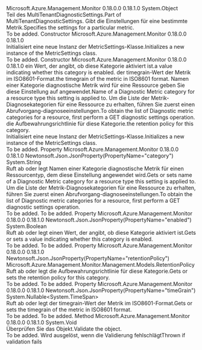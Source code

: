 <Type Name="MetricSettings" FullName="Microsoft.Azure.Management.Monitor.Management.Models.MetricSettings">
  <TypeSignature Language="C#" Value="public class MetricSettings" />
  <TypeSignature Language="ILAsm" Value=".class public auto ansi beforefieldinit MetricSettings extends System.Object" />
  <TypeSignature Language="DocId" Value="T:Microsoft.Azure.Management.Monitor.Management.Models.MetricSettings" />
  <TypeSignature Language="VB.NET" Value="Public Class MetricSettings" />
  <TypeSignature Language="F#" Value="type MetricSettings = class" />
  <AssemblyInfo>
    <AssemblyName>Microsoft.Azure.Management.Monitor</AssemblyName>
    <AssemblyVersion>0.18.0.0</AssemblyVersion>
    <AssemblyVersion>0.18.1.0</AssemblyVersion>
  </AssemblyInfo>
  <Base>
    <BaseTypeName>System.Object</BaseTypeName>
  </Base>
  <Interfaces />
  <Docs>
    <summary>
            <span data-ttu-id="67ffe-101">Teil des MultiTenantDiagnosticSettings.</span><span class="sxs-lookup"><span data-stu-id="67ffe-101">Part of MultiTenantDiagnosticSettings.</span></span> <span data-ttu-id="67ffe-102">Gibt die Einstellungen für eine bestimmte Metrik.</span><span class="sxs-lookup"><span data-stu-id="67ffe-102">Specifies the settings for a particular metric.</span></span>
            </summary>
    <remarks>To be added.</remarks>
  </Docs>
  <Members>
    <Member MemberName=".ctor">
      <MemberSignature Language="C#" Value="public MetricSettings ();" />
      <MemberSignature Language="ILAsm" Value=".method public hidebysig specialname rtspecialname instance void .ctor() cil managed" />
      <MemberSignature Language="DocId" Value="M:Microsoft.Azure.Management.Monitor.Management.Models.MetricSettings.#ctor" />
      <MemberSignature Language="VB.NET" Value="Public Sub New ()" />
      <MemberType>Constructor</MemberType>
      <AssemblyInfo>
        <AssemblyName>Microsoft.Azure.Management.Monitor</AssemblyName>
        <AssemblyVersion>0.18.0.0</AssemblyVersion>
        <AssemblyVersion>0.18.1.0</AssemblyVersion>
      </AssemblyInfo>
      <Parameters />
      <Docs>
        <summary>
            <span data-ttu-id="67ffe-103">Initialisiert eine neue Instanz der MetricSettings-Klasse.</span><span class="sxs-lookup"><span data-stu-id="67ffe-103">Initializes a new instance of the MetricSettings class.</span></span>
            </summary>
        <remarks>To be added.</remarks>
      </Docs>
    </Member>
    <Member MemberName=".ctor">
      <MemberSignature Language="C#" Value="public MetricSettings (bool enabled, Nullable&lt;TimeSpan&gt; timeGrain = null, string category = null, Microsoft.Azure.Management.Monitor.Management.Models.RetentionPolicy retentionPolicy = null);" />
      <MemberSignature Language="ILAsm" Value=".method public hidebysig specialname rtspecialname instance void .ctor(bool enabled, valuetype System.Nullable`1&lt;valuetype System.TimeSpan&gt; timeGrain, string category, class Microsoft.Azure.Management.Monitor.Management.Models.RetentionPolicy retentionPolicy) cil managed" />
      <MemberSignature Language="DocId" Value="M:Microsoft.Azure.Management.Monitor.Management.Models.MetricSettings.#ctor(System.Boolean,System.Nullable{System.TimeSpan},System.String,Microsoft.Azure.Management.Monitor.Management.Models.RetentionPolicy)" />
      <MemberSignature Language="F#" Value="new Microsoft.Azure.Management.Monitor.Management.Models.MetricSettings : bool * Nullable&lt;TimeSpan&gt; * string * Microsoft.Azure.Management.Monitor.Management.Models.RetentionPolicy -&gt; Microsoft.Azure.Management.Monitor.Management.Models.MetricSettings" Usage="new Microsoft.Azure.Management.Monitor.Management.Models.MetricSettings (enabled, timeGrain, category, retentionPolicy)" />
      <MemberType>Constructor</MemberType>
      <AssemblyInfo>
        <AssemblyName>Microsoft.Azure.Management.Monitor</AssemblyName>
        <AssemblyVersion>0.18.0.0</AssemblyVersion>
        <AssemblyVersion>0.18.1.0</AssemblyVersion>
      </AssemblyInfo>
      <Parameters>
        <Parameter Name="enabled" Type="System.Boolean" />
        <Parameter Name="timeGrain" Type="System.Nullable&lt;System.TimeSpan&gt;" />
        <Parameter Name="category" Type="System.String" />
        <Parameter Name="retentionPolicy" Type="Microsoft.Azure.Management.Monitor.Management.Models.RetentionPolicy" />
      </Parameters>
      <Docs>
        <param name="enabled"><span data-ttu-id="67ffe-104">ein Wert, der angibt, ob diese Kategorie aktiviert ist.</span><span class="sxs-lookup"><span data-stu-id="67ffe-104">a value indicating whether this category is enabled.</span></span></param>
        <param name="timeGrain"><span data-ttu-id="67ffe-105">der timegrain-Wert der Metrik im ISO8601-Format.</span><span class="sxs-lookup"><span data-stu-id="67ffe-105">the timegrain of the metric in ISO8601 format.</span></span></param>
        <param name="category"><span data-ttu-id="67ffe-106">Namen einer Kategorie diagnostische Metrik wird für eine Ressource geben Sie diese Einstellung auf angewendet.</span><span class="sxs-lookup"><span data-stu-id="67ffe-106">Name of a Diagnostic Metric category for a resource type this setting is applied to.</span></span> <span data-ttu-id="67ffe-107">Um die Liste der Metrik-Diagnosekategorien für eine Ressource zu erhalten, führen Sie zuerst einen Abrufvorgang-diagnoseeinstellungen.</span><span class="sxs-lookup"><span data-stu-id="67ffe-107">To obtain the list of Diagnostic metric categories for a resource, first perform a GET diagnostic settings operation.</span></span></param>
        <param name="retentionPolicy"><span data-ttu-id="67ffe-108">die Aufbewahrungsrichtlinie für diese Kategorie.</span><span class="sxs-lookup"><span data-stu-id="67ffe-108">the retention policy for this category.</span></span></param>
        <summary>
            <span data-ttu-id="67ffe-109">Initialisiert eine neue Instanz der MetricSettings-Klasse.</span><span class="sxs-lookup"><span data-stu-id="67ffe-109">Initializes a new instance of the MetricSettings class.</span></span>
            </summary>
        <remarks>To be added.</remarks>
      </Docs>
    </Member>
    <Member MemberName="Category">
      <MemberSignature Language="C#" Value="public string Category { get; set; }" />
      <MemberSignature Language="ILAsm" Value=".property instance string Category" />
      <MemberSignature Language="DocId" Value="P:Microsoft.Azure.Management.Monitor.Management.Models.MetricSettings.Category" />
      <MemberSignature Language="VB.NET" Value="Public Property Category As String" />
      <MemberSignature Language="F#" Value="member this.Category : string with get, set" Usage="Microsoft.Azure.Management.Monitor.Management.Models.MetricSettings.Category" />
      <MemberType>Property</MemberType>
      <AssemblyInfo>
        <AssemblyName>Microsoft.Azure.Management.Monitor</AssemblyName>
        <AssemblyVersion>0.18.0.0</AssemblyVersion>
        <AssemblyVersion>0.18.1.0</AssemblyVersion>
      </AssemblyInfo>
      <Attributes>
        <Attribute>
          <AttributeName>Newtonsoft.Json.JsonProperty(PropertyName="category")</AttributeName>
        </Attribute>
      </Attributes>
      <ReturnValue>
        <ReturnType>System.String</ReturnType>
      </ReturnValue>
      <Docs>
        <summary>
            <span data-ttu-id="67ffe-110">Ruft ab oder legt Namen einer Kategorie diagnostische Metrik für einen Ressourcentyp, dem diese Einstellung angewendet wird.</span><span class="sxs-lookup"><span data-stu-id="67ffe-110">Gets or sets name of a Diagnostic Metric category for a resource type this setting is applied to.</span></span> <span data-ttu-id="67ffe-111">Um die Liste der Metrik-Diagnosekategorien für eine Ressource zu erhalten, führen Sie zuerst einen Abrufvorgang-diagnoseeinstellungen.</span><span class="sxs-lookup"><span data-stu-id="67ffe-111">To obtain the list of Diagnostic metric categories for a resource, first perform a GET diagnostic settings operation.</span></span>
            </summary>
        <value>To be added.</value>
        <remarks>To be added.</remarks>
      </Docs>
    </Member>
    <Member MemberName="Enabled">
      <MemberSignature Language="C#" Value="public bool Enabled { get; set; }" />
      <MemberSignature Language="ILAsm" Value=".property instance bool Enabled" />
      <MemberSignature Language="DocId" Value="P:Microsoft.Azure.Management.Monitor.Management.Models.MetricSettings.Enabled" />
      <MemberSignature Language="VB.NET" Value="Public Property Enabled As Boolean" />
      <MemberSignature Language="F#" Value="member this.Enabled : bool with get, set" Usage="Microsoft.Azure.Management.Monitor.Management.Models.MetricSettings.Enabled" />
      <MemberType>Property</MemberType>
      <AssemblyInfo>
        <AssemblyName>Microsoft.Azure.Management.Monitor</AssemblyName>
        <AssemblyVersion>0.18.0.0</AssemblyVersion>
        <AssemblyVersion>0.18.1.0</AssemblyVersion>
      </AssemblyInfo>
      <Attributes>
        <Attribute>
          <AttributeName>Newtonsoft.Json.JsonProperty(PropertyName="enabled")</AttributeName>
        </Attribute>
      </Attributes>
      <ReturnValue>
        <ReturnType>System.Boolean</ReturnType>
      </ReturnValue>
      <Docs>
        <summary>
            <span data-ttu-id="67ffe-112">Ruft ab oder legt einen Wert, der angibt, ob diese Kategorie aktiviert ist.</span><span class="sxs-lookup"><span data-stu-id="67ffe-112">Gets or sets a value indicating whether this category is enabled.</span></span>
            </summary>
        <value>To be added.</value>
        <remarks>To be added.</remarks>
      </Docs>
    </Member>
    <Member MemberName="RetentionPolicy">
      <MemberSignature Language="C#" Value="public Microsoft.Azure.Management.Monitor.Management.Models.RetentionPolicy RetentionPolicy { get; set; }" />
      <MemberSignature Language="ILAsm" Value=".property instance class Microsoft.Azure.Management.Monitor.Management.Models.RetentionPolicy RetentionPolicy" />
      <MemberSignature Language="DocId" Value="P:Microsoft.Azure.Management.Monitor.Management.Models.MetricSettings.RetentionPolicy" />
      <MemberSignature Language="VB.NET" Value="Public Property RetentionPolicy As RetentionPolicy" />
      <MemberSignature Language="F#" Value="member this.RetentionPolicy : Microsoft.Azure.Management.Monitor.Management.Models.RetentionPolicy with get, set" Usage="Microsoft.Azure.Management.Monitor.Management.Models.MetricSettings.RetentionPolicy" />
      <MemberType>Property</MemberType>
      <AssemblyInfo>
        <AssemblyName>Microsoft.Azure.Management.Monitor</AssemblyName>
        <AssemblyVersion>0.18.0.0</AssemblyVersion>
        <AssemblyVersion>0.18.1.0</AssemblyVersion>
      </AssemblyInfo>
      <Attributes>
        <Attribute>
          <AttributeName>Newtonsoft.Json.JsonProperty(PropertyName="retentionPolicy")</AttributeName>
        </Attribute>
      </Attributes>
      <ReturnValue>
        <ReturnType>Microsoft.Azure.Management.Monitor.Management.Models.RetentionPolicy</ReturnType>
      </ReturnValue>
      <Docs>
        <summary>
            <span data-ttu-id="67ffe-113">Ruft ab oder legt die Aufbewahrungsrichtlinie für diese Kategorie.</span><span class="sxs-lookup"><span data-stu-id="67ffe-113">Gets or sets the retention policy for this category.</span></span>
            </summary>
        <value>To be added.</value>
        <remarks>To be added.</remarks>
      </Docs>
    </Member>
    <Member MemberName="TimeGrain">
      <MemberSignature Language="C#" Value="public Nullable&lt;TimeSpan&gt; TimeGrain { get; set; }" />
      <MemberSignature Language="ILAsm" Value=".property instance valuetype System.Nullable`1&lt;valuetype System.TimeSpan&gt; TimeGrain" />
      <MemberSignature Language="DocId" Value="P:Microsoft.Azure.Management.Monitor.Management.Models.MetricSettings.TimeGrain" />
      <MemberSignature Language="VB.NET" Value="Public Property TimeGrain As Nullable(Of TimeSpan)" />
      <MemberSignature Language="F#" Value="member this.TimeGrain : Nullable&lt;TimeSpan&gt; with get, set" Usage="Microsoft.Azure.Management.Monitor.Management.Models.MetricSettings.TimeGrain" />
      <MemberType>Property</MemberType>
      <AssemblyInfo>
        <AssemblyName>Microsoft.Azure.Management.Monitor</AssemblyName>
        <AssemblyVersion>0.18.0.0</AssemblyVersion>
        <AssemblyVersion>0.18.1.0</AssemblyVersion>
      </AssemblyInfo>
      <Attributes>
        <Attribute>
          <AttributeName>Newtonsoft.Json.JsonProperty(PropertyName="timeGrain")</AttributeName>
        </Attribute>
      </Attributes>
      <ReturnValue>
        <ReturnType>System.Nullable&lt;System.TimeSpan&gt;</ReturnType>
      </ReturnValue>
      <Docs>
        <summary>
            <span data-ttu-id="67ffe-114">Ruft ab oder legt der timegrain-Wert der Metrik im ISO8601-Format.</span><span class="sxs-lookup"><span data-stu-id="67ffe-114">Gets or sets the timegrain of the metric in ISO8601 format.</span></span>
            </summary>
        <value>To be added.</value>
        <remarks>To be added.</remarks>
      </Docs>
    </Member>
    <Member MemberName="Validate">
      <MemberSignature Language="C#" Value="public virtual void Validate ();" />
      <MemberSignature Language="ILAsm" Value=".method public hidebysig newslot virtual instance void Validate() cil managed" />
      <MemberSignature Language="DocId" Value="M:Microsoft.Azure.Management.Monitor.Management.Models.MetricSettings.Validate" />
      <MemberSignature Language="VB.NET" Value="Public Overridable Sub Validate ()" />
      <MemberSignature Language="F#" Value="abstract member Validate : unit -&gt; unit&#xA;override this.Validate : unit -&gt; unit" Usage="metricSettings.Validate " />
      <MemberType>Method</MemberType>
      <AssemblyInfo>
        <AssemblyName>Microsoft.Azure.Management.Monitor</AssemblyName>
        <AssemblyVersion>0.18.0.0</AssemblyVersion>
        <AssemblyVersion>0.18.1.0</AssemblyVersion>
      </AssemblyInfo>
      <ReturnValue>
        <ReturnType>System.Void</ReturnType>
      </ReturnValue>
      <Parameters />
      <Docs>
        <summary>
            <span data-ttu-id="67ffe-115">Überprüfen Sie das Objekt.</span><span class="sxs-lookup"><span data-stu-id="67ffe-115">Validate the object.</span></span>
            </summary>
        <remarks>To be added.</remarks>
        <exception cref="T:Microsoft.Rest.ValidationException">
            <span data-ttu-id="67ffe-116">Wird ausgelöst, wenn die Validierung fehlschlägt</span><span class="sxs-lookup"><span data-stu-id="67ffe-116">Thrown if validation fails</span></span>
            </exception>
      </Docs>
    </Member>
  </Members>
</Type>